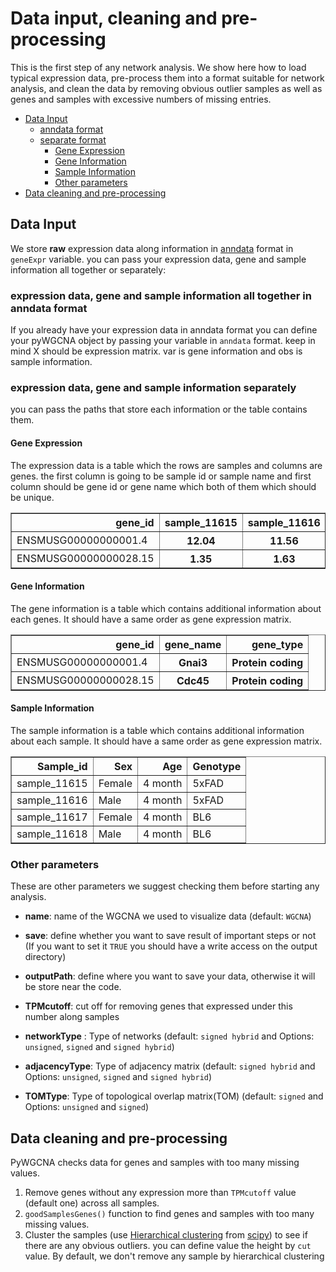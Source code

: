 # Data input, cleaning and pre-processing

This is the first step of any network analysis. 
We show here how to load typical expression data, 
pre-process them into a format suitable for 
network analysis, and clean the data by removing 
obvious outlier samples as well as genes and 
samples with excessive numbers of missing entries.

* [Data Input](Data_format.md#data-input)
  * [anndata format](Data_format.md#expression-data-gene-and-sample-information-all-together-in-anndata-format)
  * [separate format](Data_format.md#expression-data-gene-and-sample-information-separately)
    * [Gene Expression](Data_format.md#gene-expression)
    * [Gene Information](Data_format.md#gene-information)
    * [Sample Information](Data_format.md#sample-information)
    * [Other parameters](Data_format.md#other-parameters)
* [Data cleaning and pre-processing](Data_format.md#data-cleaning-and-pre-processing)

## Data Input
We store **raw** expression data along information in [anndata](https://anndata.readthedocs.io/en/latest/) format in `geneExpr` variable.
you can pass your expression data, gene and sample information all together or separately:

### expression data, gene and sample information all together in anndata format
If you already have your expression data in anndata format you can define your pyWGCNA object by passing your variable in `anndata` format. 
keep in mind X should be expression matrix. var is gene information and obs is sample information.

### expression data, gene and sample information separately
you can pass the paths that store each information or the table contains them.

#### Gene Expression
The expression data is a table which the rows are samples and columns are genes.
the first column is going to be sample id or sample name and first column should be gene id or gene name which both of them which should be unique.

<div>
<table border="1" class="dataframe">
  <thead>
    <tr style="text-align: right;">
      <th>gene_id</th>
      <th>sample_11615</th>
      <th>sample_11616</th>
      <th>sample_11617</th>
      <th>sample_11618</th>
    </tr>
  </thead>
  <tbody>
    <tr>
      <td>ENSMUSG00000000001.4</td>
      <th>12.04</th>
      <th>11.56</th>
      <th>16.06</th>
      <th>13.18</th>
    </tr>
    <tr>
      <td>ENSMUSG00000000028.15</td>
      <th>1.35</th>
      <th>1.63</th>
      <th>1.28</th>
      <th>1</th>
    </tr>
  </tbody>
</table>
</div>

#### Gene Information
The gene information is a table which contains additional information about each genes. 
It should have a same order as gene expression matrix. 


<div>
<table border="1" class="dataframe">
  <thead>
    <tr style="text-align: right;">
      <th>gene_id</th>
      <th>gene_name</th>
      <th>gene_type</th>
    </tr>
  </thead>
  <tbody>
    <tr>
      <td>ENSMUSG00000000001.4</td>
      <th>Gnai3</th>
      <th>Protein coding</th>
    </tr>
    <tr>
      <td>ENSMUSG00000000028.15</td>
      <th>Cdc45</th>
      <th>Protein coding</th>
    </tr>
  </tbody>
</table>
</div>

#### Sample Information
The sample information is a table which contains additional information about each sample. 
It should have a same order as gene expression matrix.

<div>
<table border="1" class="dataframe">
  <thead>
    <tr style="text-align: right;">
      <th>Sample_id</th>
      <th>Sex</th>
      <th>Age</th>
      <th>Genotype</th>
    </tr>
  </thead>
  <tbody>
    <tr>
      <td>sample_11615</td>
      <td>Female</td>
      <td>4 month</td>
      <td>5xFAD</td>
    </tr>
    <tr>
      <td>sample_11616</td>
      <td>Male</td>
      <td>4 month</td>
      <td>5xFAD</td>
    </tr>
    <tr>
      <td>sample_11617</td>
      <td>Female</td>
      <td>4 month</td>
      <td>BL6</td>
    </tr>
    <tr>
      <td>sample_11618</td>
      <td>Male</td>
      <td>4 month</td>
      <td>BL6</td>
    </tr>
  </tbody>
</table>
</div>

### Other parameters
These are other parameters we suggest checking them before starting any analysis. 
* **name**: name of the WGCNA we used to visualize data (default: `WGCNA`)

* **save**: define whether you want to save result of important steps or not (If you want to set it 
`TRUE` you should have a write access on the output directory)

* **outputPath**: define where you want to save your data, otherwise it will be store near the code. 

* **TPMcutoff**: cut off for removing genes that expressed under this number along samples

* **networkType** : Type of networks (default: `signed hybrid` and Options: `unsigned`, `signed` and `signed hybrid`)

* **adjacencyType**: Type of adjacency matrix (default: `signed hybrid` and Options: `unsigned`, `signed` and `signed hybrid`)


* **TOMType**: Type of topological overlap matrix(TOM) (default: `signed` and Options: `unsigned` and `signed`)


## Data cleaning and pre-processing

PyWGCNA checks data for genes and samples with too many missing values.
1. Remove genes without any expression more than `TPMcutoff` value (default one) across all samples.
2. `goodSamplesGenes()` function to find genes and samples with too many missing values.
3. Cluster the samples (use [Hierarchical clustering](https://docs.scipy.org/doc/scipy/reference/cluster.hierarchy.html#module-scipy.cluster.hierarchy)
from [scipy](https://scipy.org/)) to see if there are any obvious outliers. 
you can define value the height by `cut` value. By default, we don't remove any sample by hierarchical clustering
